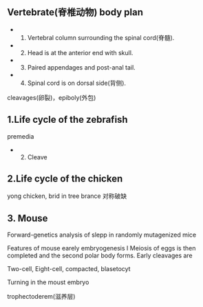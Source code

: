 ﻿
## Vertebrate(脊椎动物) body plan
  + 1. Vertebral column surrounding the spinal cord(脊髓).
  + 2. Head is at the anterior end with skull.
  + 3. Paired appendages and post-anal tail.
  + 4. Spinal cord is on dorsal side(背侧).


cleavages(卵裂)，epiboly(外包)
## 1.Life cycle of the zebrafish
premedia
+ 2. Cleave

## 2.Life cycle of the chicken

yong chicken, brid in tree brance
对称破缺

## 3. Mouse

Forward-genetics analysis of slepp in randomly mutagenized mice

Features of mouse earely embryogenesis I
Meiosis of eggs is then completed and the second polar body forms. Early cleavages
are

Two-cell, Eight-cell, compacted, blasetocyt

Turning in the moust embryo

trophectoderem(滋养层)
